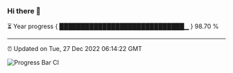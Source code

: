 ### Hi there 👋

⏳ Year progress { █████████████████████████████▁ } 98.70 %

---

⏰ Updated on Tue, 27 Dec 2022 06:14:22 GMT

![Progress Bar CI](https://github.com/liununu/liununu/workflows/Progress%20Bar%20CI/badge.svg)
